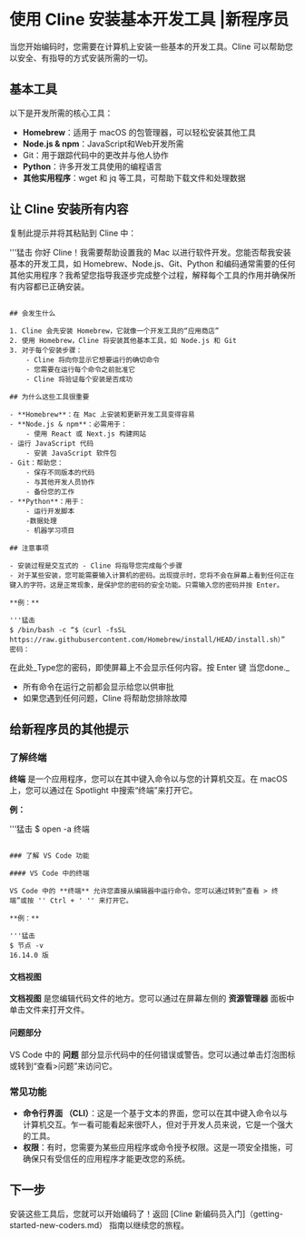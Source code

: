 # 使用 Cline 安装基本开发工具 |新程序员

当您开始编码时，您需要在计算机上安装一些基本的开发工具。Cline 可以帮助您以安全、有指导的方式安装所需的一切。

## 基本工具

以下是开发所需的核心工具：

- **Homebrew**：适用于 macOS 的包管理器，可以轻松安装其他工具
- **Node.js & npm**：JavaScript和Web开发所需
- Git：用于跟踪代码中的更改并与他人协作
- **Python**：许多开发工具使用的编程语言
- **其他实用程序**：wget 和 jq 等工具，可帮助下载文件和处理数据

## 让 Cline 安装所有内容

复制此提示并将其粘贴到 Cline 中：

'''猛击
你好 Cline！我需要帮助设置我的 Mac 以进行软件开发。您能否帮我安装基本的开发工具，如 Homebrew、Node.js、Git、Python 和编码通常需要的任何其他实用程序？我希望您指导我逐步完成整个过程，解释每个工具的作用并确保所有内容都已正确安装。
```

## 会发生什么

1. Cline 会先安装 Homebrew，它就像一个开发工具的“应用商店”
2. 使用 Homebrew，Cline 将安装其他基本工具，如 Node.js 和 Git
3. 对于每个安装步骤：
    - Cline 将向你显示它想要运行的确切命令
    - 您需要在运行每个命令之前批准它
    - Cline 将验证每个安装是否成功

## 为什么这些工具很重要

- **Homebrew**：在 Mac 上安装和更新开发工具变得容易
- **Node.js & npm**：必需用于：
    - 使用 React 或 Next.js 构建网站
- 运行 JavaScript 代码
    - 安装 JavaScript 软件包
- Git：帮助您：
    - 保存不同版本的代码
    - 与其他开发人员协作
    - 备份您的工作
- **Python**：用于：
    - 运行开发脚本
    -数据处理
    - 机器学习项目

## 注意事项

- 安装过程是交互式的 - Cline 将指导您完成每个步骤
- 对于某些安装，您可能需要输入计算机的密码。出现提示时，您将不会在屏幕上看到任何正在键入的字符。这是正常现象，是保护您的密码的安全功能。只需输入您的密码并按 Enter。

**例：**

'''猛击
$ /bin/bash -c “$（curl -fsSL https://raw.githubusercontent.com/Homebrew/install/HEAD/install.sh）”
密码：
```

在此处_Type您的密码，即使屏幕上不会显示任何内容。按 Enter 键 当您done._
- 所有命令在运行之前都会显示给您以供审批
- 如果您遇到任何问题，Cline 将帮助您排除故障

## 给新程序员的其他提示

### 了解终端

**终端** 是一个应用程序，您可以在其中键入命令以与您的计算机交互。在 macOS 上，您可以通过在 Spotlight 中搜索“终端”来打开它。

**例：**

'''猛击
$ open -a 终端
```

### 了解 VS Code 功能

#### VS Code 中的终端

VS Code 中的 **终端** 允许您直接从编辑器中运行命令。您可以通过转到“查看 > 终端”或按 '' Ctrl + ' '' 来打开它。

**例：**

'''猛击
$ 节点 -v
16.14.0 版
```

#### 文档视图

**文档视图** 是您编辑代码文件的地方。您可以通过在屏幕左侧的 **资源管理器** 面板中单击文件来打开文件。

#### 问题部分
VS Code 中的 **问题** 部分显示代码中的任何错误或警告。您可以通过单击灯泡图标或转到“查看>问题”来访问它。

### 常见功能

- **命令行界面 （CLI）**：这是一个基于文本的界面，您可以在其中键入命令以与计算机交互。乍一看可能看起来很吓人，但对于开发人员来说，它是一个强大的工具。
- **权限**：有时，您需要为某些应用程序或命令授予权限。这是一项安全措施，可确保只有受信任的应用程序才能更改您的系统。

## 下一步

安装这些工具后，您就可以开始编码了！返回 [Cline 新编码员入门]（getting-started-new-coders.md） 指南以继续您的旅程。